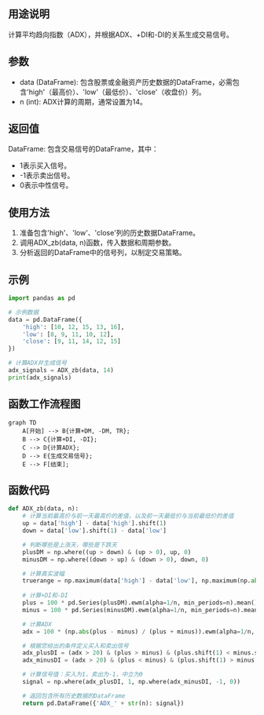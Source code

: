 ## 用途说明

计算平均趋向指数（ADX），并根据ADX、+DI和-DI的关系生成交易信号。

## 参数

* data (DataFrame): 包含股票或金融资产历史数据的DataFrame，必需包含'high'（最高价）、'low'（最低价）、'close'（收盘价）列。
* n (int): ADX计算的周期，通常设置为14。
## 返回值

DataFrame: 包含交易信号的DataFrame，其中：

* 1表示买入信号。
* -1表示卖出信号。
* 0表示中性信号。
## 使用方法

1. 准备包含'high'、'low'、'close'列的历史数据DataFrame。
1. 调用ADX_zb(data, n)函数，传入数据和周期参数。
1. 分析返回的DataFrame中的信号列，以制定交易策略。
## 示例

```python
import pandas as pd

# 示例数据
data = pd.DataFrame({
    'high': [10, 12, 15, 13, 16],
    'low': [8, 9, 11, 10, 12],
    'close': [9, 11, 14, 12, 15]
})

# 计算ADX并生成信号
adx_signals = ADX_zb(data, 14)
print(adx_signals)
```

## 函数工作流程图

```mermaid
graph TD
    A[开始] --> B{计算+DM, -DM, TR};
    B --> C{计算+DI, -DI};
    C --> D{计算ADX};
    D --> E{生成交易信号};
    E --> F[结束];
```

## 函数代码

```python
def ADX_zb(data, n):
    # 计算当前最高价与前一天最高价的差值，以及前一天最低价与当前最低价的差值
    up = data['high'] - data['high'].shift(1)
    down = data['low'].shift(1) - data['low']

    # 判断哪些是上涨天，哪些是下跌天
    plusDM = np.where((up > down) & (up > 0), up, 0)
    minusDM = np.where((down > up) & (down > 0), down, 0)

    # 计算真实波幅
    truerange = np.maximum(data['high'] - data['low'], np.maximum(np.abs(data['high'] - data['close'].shift()), np.abs(data['low'] - data['close'].shift())))
    
    # 计算+DI和-DI
    plus = 100 * pd.Series(plusDM).ewm(alpha=1/n, min_periods=n).mean() / pd.Series(truerange).ewm(alpha=1/n, min_periods=n).mean()
    minus = 100 * pd.Series(minusDM).ewm(alpha=1/n, min_periods=n).mean() / pd.Series(truerange).ewm(alpha=1/n, min_periods=n).mean()

    # 计算ADX
    adx = 100 * (np.abs(plus - minus) / (plus + minus)).ewm(alpha=1/n, min_periods=n).mean()

    # 根据您给出的条件定义买入和卖出信号
    adx_plusDI = (adx > 20) & (plus > minus) & (plus.shift(1) < minus.shift(1))
    adx_minusDI = (adx > 20) & (plus < minus) & (plus.shift(1) > minus.shift(1))

    # 计算信号值：买入为1，卖出为-1，中立为0
    signal = np.where(adx_plusDI, 1, np.where(adx_minusDI, -1, 0))

    # 返回包含所有历史数据的DataFrame
    return pd.DataFrame({'ADX_' + str(n): signal})
```

